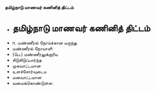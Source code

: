 **தமிழ்நாடு மாணவர் கணினித் திட்டம்**
- # தமிழ்நாடு மாணவர் கணினித் திட்டம்
- n. மண்ணீரல் நோய்க்கான மருந்து
- மண்ணீரல் நோயாளி
- (பெ.) மண்ணீரலுக்குரிய
- சிடுசிடுப்பார்ந்த
- முகவாட்டமான
- உளச்சோர்வுடைய
- மனவாட்டமான
- வனமங்கொண்டுள்ள.

